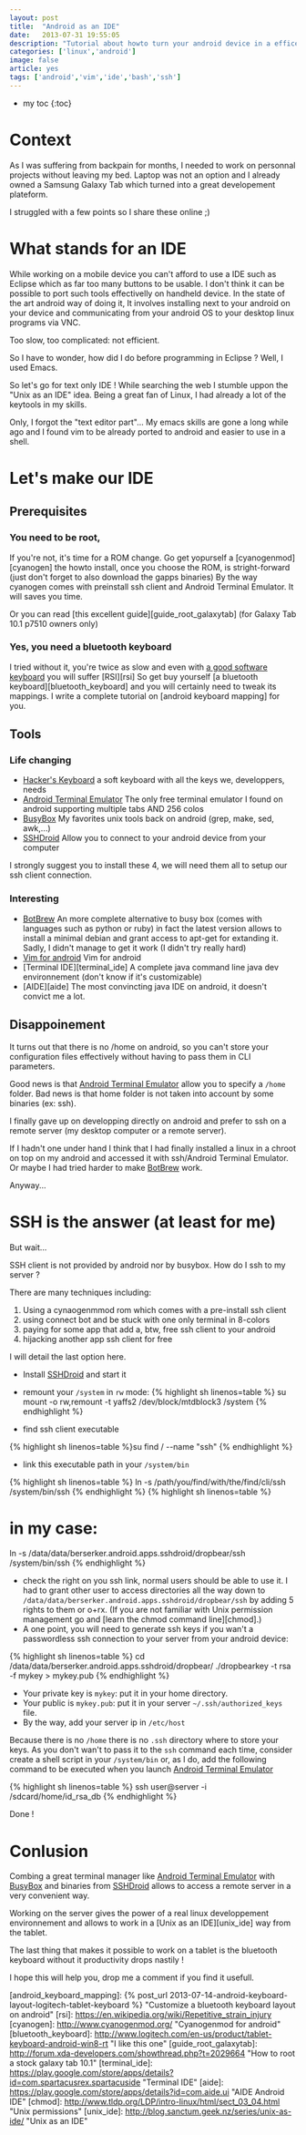 ```yaml
---
layout: post
title:  "Android as an IDE"
date:   2013-07-31 19:55:05
description: "Tutorial about howto turn your android device in a efficent working ide with ssh" 
categories: ['linux','android']
image: false
article: yes
tags: ['android','vim','ide','bash','ssh']
---
```


* my toc
{:toc}

# Context 

As I was suffering from backpain for months, I needed to work on personnal projects without
leaving my bed. Laptop was not an option and I already owned a Samsung Galaxy Tab which turned
into a great developement plateform.

I struggled with a few points so I share these online ;)

# What stands for an IDE

While working on a mobile device you can't afford to use a IDE such as Eclipse which as far too
many buttons to be usable. I don't think it can be possible to port such tools effectivelly on
handheld device. 
In the state of the art android way of doing it, It involves installing next to your android on
your device and communicating from your android OS to your desktop linux programs via VNC.

Too slow, too complicated: not efficient.

So I have to wonder, how did I do before programming in Eclipse ?
Well, I used Emacs.

So let's go for text only IDE !
While searching the web I stumble uppon the "Unix as an IDE" idea. 
Being a great fan of Linux, I had already a lot of the keytools in my skills.

Only, I forgot the "text editor part"... My emacs skills are gone a long while ago and I found
vim to be already ported to android and easier to use in a shell.

# Let's make our IDE

## Prerequisites

### You need to be root, 

If you're not, it's time for a ROM change. Go get yopurself a [cyanogenmod][cyanogen] the howto
install, once you choose the ROM, is stright-forward (just don't forget to also download the gapps binaries) 
By the way cyanogen comes with preinstall  ssh client and Android Terminal Emulator. 
It will saves you time.

Or you can read [this excellent guide][guide_root_galaxytab] (for Galaxy Tab 10.1 p7510 owners only)

### Yes, you need a bluetooth keyboard

I tried without it, you're twice as slow and even with [a good software keyboard][hacker_keyboard] you will suffer [RSI][rsi]
So get buy yourself [a bluetooth keyboard][bluetooth_keyboard] and you will certainly need to
tweak its mappings. I write a complete tutorial on [android keyboard mapping] for you.  

## Tools

### Life changing

* [Hacker's Keyboard][hacker_keyboard] a soft keyboard with all the keys we, developpers, needs 
* [Android Terminal Emulator][android_terminal_emulator] The only free terminal emulator I found on android supporting multiple tabs AND 256 colos
* [BusyBox][busy_box] My favorites unix tools back on android (grep, make, sed, awk,...) 
* [SSHDroid][ssh_droid] Allow you to connect to your android device from your computer 

I strongly suggest you to install these 4, we will need them all to setup our ssh client
connection.

### Interesting

* [BotBrew][bot_brew] An more complete alternative to busy box (comes with languages such as python or ruby) in fact the latest version allows to install a minimal debian and grant access to apt-get for extanding it. Sadly, I didn't manage to get it work (I didn't try really hard) 
* [Vim for android][vim_android] Vim for android
* [Terminal IDE][terminal_ide] A complete java command line java dev environnement (don't know if it's customizable)
* [AIDE][aide] The most convincting java IDE on android, it doesn't convict me a lot.

## Disappoinement

It turns out that there is no /home on android, so you can't store your configuration files
effectively without having to pass them in CLI parameters.

Good news is that [Android Terminal Emulator][android_terminal_emulator] allow you to specify a
`/home` folder. Bad news is that home folder is not taken into account by some binaries (ex: ssh).

I finally gave up on developping directly on android and prefer to ssh on a remote server (my
desktop computer or a remote server).

If I hadn't one under hand I think that I had finally installed a linux in a chroot on top on my
android and accessed it with ssh/Android Terminal Emulator. Or maybe I had tried harder to make
 [BotBrew][bot_brew] work.

Anyway...

# SSH is the answer (at least for me)

But wait...

SSH client is not provided by android nor by busybox.
How do I ssh to my server ?

There are many techniques including:

1. Using a cynaogenmmod rom which comes with a pre-install ssh client
1. using connect bot and be stuck with one only terminal in 8-colors 
1. paying for some app that add a, btw, free ssh client to your android
1. hijacking another app ssh client for free

I will detail the last option here.

* Install [SSHDroid][ssh_droid] and start it
* remount your `/system` in `rw` mode: 
{% highlight sh linenos=table %}
su
mount -o rw,remount -t yaffs2 /dev/block/mtdblock3 /system
{% endhighlight %}

* find ssh client executable

{% highlight sh linenos=table %}su
find / --name "ssh"
{% endhighlight %}

* link this executable path in your `/system/bin`

{% highlight sh linenos=table %}
ln -s /path/you/find/with/the/find/cli/ssh /system/bin/ssh
{% endhighlight %}
{% highlight sh linenos=table %}
# in my case:
ln -s /data/data/berserker.android.apps.sshdroid/dropbear/ssh /system/bin/ssh
{% endhighlight %}

* check the right on you ssh link, normal users should be able to use it.
I had to grant other user to access directories all the way down to
`/data/data/berserker.android.apps.sshdroid/dropbear/ssh` by adding 5 rights to them or o+rx.
(If you are not familiar with Unix permission  management go and [learn the chmod command
line][chmod].)
* A one point, you will need to generate ssh keys if you wan't a passwordless ssh connection to your server from your android device:


{% highlight sh linenos=table %}
cd /data/data/berserker.android.apps.sshdroid/dropbear/
./dropbearkey -t rsa -f mykey > mykey.pub
{% endhighlight %}

* Your private key is `mykey`: put it in your home directory.
* Your public is `mykey.pub`: put it in your server  `~/.ssh/authorized_keys` file.
* By the way, add your server ip in `/etc/host`

Because there is no `/home` there is no  `.ssh` directory where to store your keys.
As you don't wan't to pass it to the `ssh` command each time, consider create a shell script in
your `/system/bin` or, as I do, add the following command to be executed when you launch [Android Terminal Emulator][android_terminal_emulator]

{% highlight sh linenos=table %}
ssh user@server -i /sdcard/home/id_rsa_db
{% endhighlight %}

Done !

# Conlusion

Combing a great terminal manager like [Android Terminal Emulator][android_terminal_emulator]
with [BusyBox][busy_box] and binaries from [SSHDroid][ssh_droid] allows to access a remote
server in a very convenient way.

Working on the server gives the  power of a real linux developpement environnement and allows to work in a [Unix as an IDE][unix_ide] way from the tablet.

The last thing that makes it possible to work on a tablet is the bluetooth keyboard without it
productivity drops nastily !

I hope this will help you, drop me a comment if you find it usefull.


[ssh_droid]: https://play.google.com/store/apps/details?id=berserker.android.apps.sshdroid "SSHDroid" 
[android_terminal_emulator]: https://play.google.com/store/apps/details?id=jackpal.androidterm "Android Terinal emulator"
[busy_box]: https://play.google.com/store/apps/details?id=stericson.busybox "Busy Box for android"
[bot_brew]: http://botbrew.com/ "Bot Brew an alternative to BusyBox"
[vim_android]: https://play.google.com/store/apps/details?id=net.momodalo.app.vimtouch&hl=fr "Vim for android"
[hacker_keyboard]: http://play.google.com/store/apps/details?id=org.pocketworkstation.pckeyboard "Android Hacker Keyboard" 
[android_keyboard_mapping]: {% post_url 2013-07-14-android-keyboard-layout-logitech-tablet-keyboard %} "Customize a bluetooth keyboard layout on android"
[rsi]: https://en.wikipedia.org/wiki/Repetitive_strain_injury 
[cyanogen]: http://www.cyanogenmod.org/ "Cyanogenmod for android" 
[bluetooth_keyboard]: http://www.logitech.com/en-us/product/tablet-keyboard-android-win8-rt "I like this one"
[guide_root_galaxytab]: http://forum.xda-developers.com/showthread.php?t=2029664 "How to root a stock galaxy tab 10.1"
[terminal_ide]: https://play.google.com/store/apps/details?id=com.spartacusrex.spartacuside "Terminal IDE"
[aide]: https://play.google.com/store/apps/details?id=com.aide.ui "AIDE Android IDE"
[chmod]: http://www.tldp.org/LDP/intro-linux/html/sect_03_04.html "Unix permissions"
[unix_ide]: http://blog.sanctum.geek.nz/series/unix-as-ide/ "Unix as an IDE"
